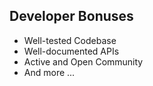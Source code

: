 ##  Developer Bonuses

<ul>
	<li class="fragment">Well-tested Codebase</li>
	<li class="fragment">Well-documented APIs</li>
	<li class="fragment">Active and Open Community</li>
	<li class="fragment">And more ...</li>
</ul>
